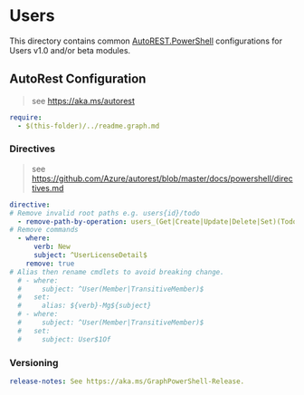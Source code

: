 # Users

This directory contains common [AutoREST.PowerShell](https://github.com/Azure/autorest.powershell) configurations for Users v1.0 and/or beta modules.

## AutoRest Configuration

> see <https://aka.ms/autorest>

``` yaml
require:
  - $(this-folder)/../readme.graph.md
```

### Directives

> see https://github.com/Azure/autorest/blob/master/docs/powershell/directives.md

``` yaml
directive:
# Remove invalid root paths e.g. users{id}/todo
  - remove-path-by-operation: users_(Get|Create|Update|Delete|Set)(Todo|outlook)
# Remove commands
  - where:
      verb: New
      subject: ^UserLicenseDetail$
    remove: true
# Alias then rename cmdlets to avoid breaking change.
  # - where:
  #     subject: ^User(Member|TransitiveMember)$
  #   set:
  #     alias: ${verb}-Mg${subject}
  # - where:
  #     subject: ^User(Member|TransitiveMember)$
  #   set:
  #     subject: User$1Of
```

### Versioning

``` yaml
release-notes: See https://aka.ms/GraphPowerShell-Release.
```

